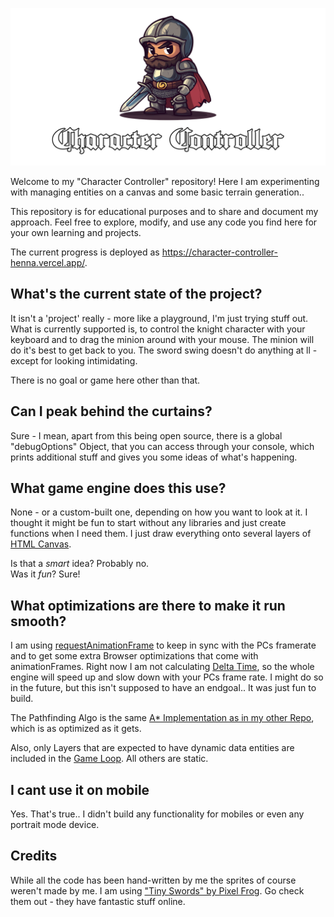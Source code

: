 ![Controller](assets/title.png)

Welcome to my "Character Controller" repository! Here I am experimenting with managing entities on a canvas and some
basic terrain generation..

This repository is for educational purposes and to share and document my approach.
Feel free to explore, modify, and use any code you find here for your own learning and
projects.

The current progress is deployed as https://character-controller-henna.vercel.app/.

## What's the current state of the project?

It isn't a 'project' really - more like a playground, I'm just trying stuff out.
What is currently supported is, to control the knight character with your keyboard and to drag the minion around with
your mouse. The minion will do it's best to get back to you.
The sword swing doesn't do anything at ll - except for looking intimidating.

There is no goal or game here other than that.

## Can I peak behind the curtains?

Sure - I mean, apart from this being open source, there is a global "debugOptions" Object, that you can access through
your console, which prints additional stuff and gives you some ideas of what's happening.

## What game engine does this use?

None - or a custom-built one, depending on how you want to look at it. I thought it might be fun to start without any
libraries and just create functions when I need them.
I just draw everything onto several layers
of [HTML Canvas](https://developer.mozilla.org/en-US/docs/Web/API/Canvas_API).

Is that a _smart_ idea? Probably no.  
Was it _fun_? Sure!

## What optimizations are there to make it run smooth?

I am using [requestAnimationFrame](https://developer.mozilla.org/en-US/docs/Web/API/Window/requestAnimationFrame) to
keep in sync with the PCs framerate and to get some extra Browser optimizations that come with animationFrames.
Right now I am not calculating [Delta Time](https://de.wikipedia.org/wiki/Delta_Time), so the whole engine will speed up
and slow down with your PCs frame rate. I might do so in the future, but this isn't supposed to have an endgoal.. It was
just fun to build.

The Pathfinding Algo is the
same [A* Implementation as in my other Repo](https://github.com/MilanFox/Pathfinder-Playground), which is as optimized
as it gets.

Also, only Layers that are expected to have dynamic data entities are included in
the [Game Loop](https://de.wikipedia.org/wiki/Game_Loop). All others are static.

## I cant use it on mobile

Yes. That's true.. I didn't build any functionality for mobiles or even any portrait mode device.

## Credits

While all the code has been hand-written by me the sprites of course weren't made by me. I am
using ["Tiny Swords" by Pixel Frog](https://pixelfrog-assets.itch.io/tiny-swords). Go check them out - they have
fantastic stuff online.
